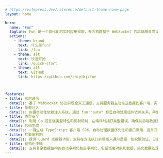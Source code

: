 ```yaml
---
# https://vitepress.dev/reference/default-theme-home-page
layout: home

hero:
  name: "Fun"
  tagline: Fun 是一个现代化的实时应用框架，专为构建基于 WebSocket 的后端服务而设计。它提供了一套简洁而强大的工具，帮助开发者快速构建具有实时通信功能的应用程序。
  actions:
    - theme: brand
      text: 什么是fun?
      link: /fun
    - theme: alt
      text: 快速开始
      link: /quick-start
    - theme: alt
      text: GitHub
      link: https://github.com/chiyikj/fun



features:
- title: 实时通信
  details: 基于 WebSocket 协议实现全双工通信，支持服务器主动推送数据到客户端，实现真正的实时交互体验
- title: 依赖注入
  details: 内置自动化依赖注入系统，通过 fun:"auto" 标签自动处理组件依赖关系，降低耦合度提高可测试性
- title: 类型安全
  details: 利用 Go 语言强类型特性和反射机制，在编译时捕获类型错误，确保前后端数据传输一致性
- title: 代码生成
  details: 一键生成 TypeScript 客户端 SDK，自动处理数据序列化和接口调用，提升开发效率
- title: 拦截器机制
  details: 提供 Guard 拦截器功能，支持在方法执行前后插入通用逻辑，如权限验证、日志记录等
- title: 结构化传输
  details: 支持复杂数据结构的自动序列化和反序列化，包括嵌套对象和数组，简化数据处理流程
---
```


